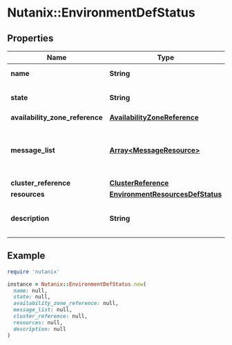# Nutanix::EnvironmentDefStatus

## Properties

| Name | Type | Description | Notes |
| ---- | ---- | ----------- | ----- |
| **name** | **String** | environment Name. |  |
| **state** | **String** | The state of the environment. | [optional] |
| **availability_zone_reference** | [**AvailabilityZoneReference**](AvailabilityZoneReference.md) |  | [optional] |
| **message_list** | [**Array&lt;MessageResource&gt;**](MessageResource.md) | Any error messages for the environment, if in an error state. | [optional] |
| **cluster_reference** | [**ClusterReference**](ClusterReference.md) |  | [optional] |
| **resources** | [**EnvironmentResourcesDefStatus**](EnvironmentResourcesDefStatus.md) |  |  |
| **description** | **String** | A description for environment. | [optional] |

## Example

```ruby
require 'nutanix'

instance = Nutanix::EnvironmentDefStatus.new(
  name: null,
  state: null,
  availability_zone_reference: null,
  message_list: null,
  cluster_reference: null,
  resources: null,
  description: null
)
```

